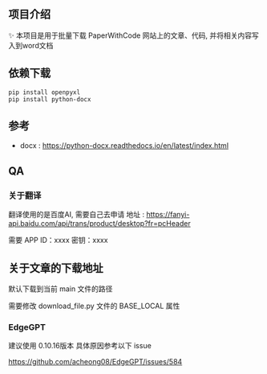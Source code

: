 ## 项目介绍

:sparkles: 本项目是用于批量下载 PaperWithCode 网站上的文章、代码, 并将相关内容写入到word文档

## 依赖下载

```shell
pip install openpyxl 
pip install python-docx

```

## 参考

- docx : https://python-docx.readthedocs.io/en/latest/index.html

## QA

### 关于翻译

翻译使用的是百度AI, 需要自己去申请
地址 : https://fanyi-api.baidu.com/api/trans/product/desktop?fr=pcHeader

需要 APP ID：xxxx
密钥：xxxx

## 关于文章的下载地址

默认下载到当前 main 文件的路径

需要修改 download_file.py 文件的 BASE_LOCAL 属性


### EdgeGPT

建议使用 0.10.16版本 具体原因参考以下 issue

https://github.com/acheong08/EdgeGPT/issues/584